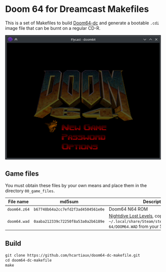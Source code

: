 # Doom 64 for Dreamcast Makefiles

This is a set of Makefiles to build [Doom64-dc](https://github.com/jnmartin84/doom64-dc) and generate a bootable `.cdi` image file that can be burnt on a regular CD-R.

![Doom64](https://github.com/hcartiaux/doom64-dc-makefile/blob/main/doom64.png?raw=true)

## Game files

You must obtain these files by your own means and place them in the directory `00_game_files`.

| File name    | md5sum                             | Description                                                                                                                                                                       |
|--------------|------------------------------------|-----------------------------------------------------------------------------------------------------------------------------------------------------------------------------------|
| `doom64.z64` | `b67748b64a2cc7efd2f3ad4504561e0e` | Doom64 N64 ROM                                                                                                                                                                    |
| `doom64.wad` | `0aaba212339c72250f8a53a0a2b6189e` | [Nightdive Lost Levels](https://store.steampowered.com/app/1148590/DOOM_64/), copy this file `~/.local/share/Steam/steamapps/common/Doom 64/DOOM64.WAD` from your Steam directory |

## Build

```
git clone https://github.com/hcartiaux/doom64-dc-makefile.git
cd doom64-dc-makefile
make
```

